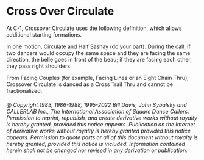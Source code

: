 
# Cross Over Circulate

At C-1, Crossover Circulate uses the following definition,
which allows additional starting formations.

In one motion, Circulate and Half Sashay (do your part).
During the call, if two dancers would occupy the same space and
they are facing the same direction, the belle goes in front of the beau;
if they are facing each other, they pass right shoulders.

From Facing Couples (for example, Facing Lines or an Eight Chain Thru),
Crossover Circulate is danced as a Cross Trail Thru and cannot be fractionalized.

###### @ Copyright 1983, 1986-1988, 1995-2022 Bill Davis, John Sybalsky and CALLERLAB Inc., The International Association of Square Dance Callers. Permission to reprint, republish, and create derivative works without royalty is hereby granted, provided this notice appears. Publication on the Internet of derivative works without royalty is hereby granted provided this notice appears. Permission to quote parts or all of this document without royalty is hereby granted, provided this notice is included. Information contained herein shall not be changed nor revised in any derivation or publication.

